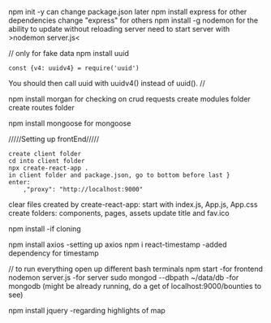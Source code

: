 npm init -y
    can change package.json later
npm install express
    for other dependencies change "express" for others
npm install -g nodemon
    for the ability to update without reloading server
    need to start server with >nodemon server.js<

// only for fake data
npm install uuid

    const {v4: uuidv4} = require('uuid')
You should then call uuid with uuidv4() instead of uuid().
//

npm install morgan
    for checking on crud requests
create modules folder
create routes folder

npm install mongoose
    for mongoose

/////Setting up frontEnd/////

    create client folder
    cd into client folder
    npx create-react-app .
    in client folder and package.json, go to bottom before last } 
    enter:    
        ,"proxy": "http://localhost:9000"
clear files created by create-react-app:
    start with index.js, App.js, App.css
    create folders:
        components, pages, assets
    update title and fav.ico 
    

npm install
    -if cloning

npm install axios
    -setting up axios
npm i react-timestamp
    -added dependency for timestamp


// to run everything open up different bash terminals
npm start 
    -for frontend
nodemon server.js 
    -for server
sudo mongod --dbpath ~/data/db 
    -for mongodb (might be already running, do a get of localhost:9000/bounties to see)


npm install jquery
    -regarding highlights of map